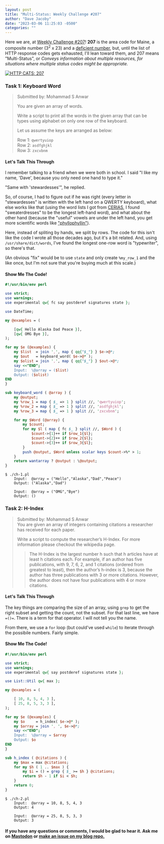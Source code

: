 ```yaml
---
layout: post
title: "Multi-Status: Weekly Challenge #207"
author: "Dave Jacoby"
date: "2023-03-06 11:25:03 -0500"
categories: ""
---
```


Here we are, at [Weekly Challenge #207](https://theweeklychallenge.org/blog/perl-weekly-challenge-207/)! **207** is the area code for Maine, a composite number (3<sup>2</sup> x 23) and a [deficient number](https://en.wikipedia.org/wiki/Deficient_number), but, until the list of HTTP response codes gets exhausted, I'll lean toward them, and 207 means "Multi-Status", or _Conveys information about multiple resources, for situations where multiple status codes might be appropriate._

[![HTTP CATS: 207](https://http.cat/207)](https://http.cat/207)

### Task 1: Keyboard Word

> Submitted by: Mohammad S Anwar
>
> You are given an array of words.
>
> Write a script to print all the words in the given array that can be types using alphabet on only one row of the keyboard.
>
> Let us assume the keys are arranged as below:
>
> Row 1: `qwertyuiop`  
> Row 2: `asdfghjkl`  
> Row 3: `zxcvbnm`

#### Let's Talk This Through

I remember talking to a friend when we were both in school. I said "I like my name, 'Dave', because you only need one hand to type it."

"Same with 'stewardesses'", he replied.

So, of course, I had to figure out if he was right (every letter in "stewardesses" is written with the left hand on a QWERTY keyboard), what else works like that (using the word lists I got from [CERIAS](https://www.cerias.purdue.edu/), I found "sweaterdresses" to be the longest left-hand word), and what about the other hand (because the "useful" vowels are under the left hand, you get more scientific words like ["phyllophyllin"](https://en.wiktionary.org/wiki/phyllophyllin)).

Here, instead of spliting by hands, we split by rows. The code for this isn't like the code I wrote all those decades ago, but it's a bit related. And, using `/usr/share/dict/words`, I've found the longest one-row word is "typewriter", so there's that.

(An obvious "fix" would be to use `state` and only create `%my_row_1` and the like once, but I'm not sure that you're buying much at this scale.)

#### Show Me The Code!

```perl
#!/usr/bin/env perl

use strict;
use warnings;
use experimental qw{ fc say postderef signatures state };

use DateTime;

my @examples = (

    [qw{ Hello Alaska Dad Peace }],
    [qw{ OMG Bye }],
);

for my $e (@examples) {
    my $list  = join ',', map { qq{"$_"} } $e->@*;
    my $out   = keyboard_word( $e->@* );
    my $olist = join ',', map { qq{"$_"} } $out->@*;
    say <<"END";
    Input:  \@array = ($list)
    Output: ($olist)
END
}

sub keyboard_word ( @array ) {
    my @output;
    my %row_1 = map { $_ => 1 } split //, 'qwertyuiop';
    my %row_2 = map { $_ => 1 } split //, 'asdfghjkl';
    my %row_3 = map { $_ => 1 } split //, 'zxcvbnm';

    for my $Word (@array) {
        my $count;
        for my $l ( map { fc $_ } split //, $Word ) {
            $count->{1}++ if $row_1{$l};
            $count->{2}++ if $row_2{$l};
            $count->{3}++ if $row_3{$l};
        }
        push @output, $Word unless scalar keys $count->%* > 1;
    }
    return wantarray ? @output : \@output;
}
```

```text
$ ./ch-1.pl 
    Input:  @array = ("Hello","Alaska","Dad","Peace")
    Output: ("Alaska","Dad")

    Input:  @array = ("OMG","Bye")
    Output: ()
```

### Task 2: H-Index

> Submitted by: Mohammad S Anwar  
> You are given an array of integers containing citations a researcher has received for each paper.
>
> Write a script to compute the researcher’s H-Index. For more information please checkout the wikipedia page.
>
> > The H-Index is the largest number h such that h articles have at least h citations each. For example, if an author has five publications, with 9, 7, 6, 2, and 1 citations (ordered from greatest to least), then the author’s h-index is 3, because the author has three publications with 3 or more citations. However, the author does not have four publications with 4 or more citations.

#### Let's Talk This Through

The key things are comparing the size of an array, using `grep` to get the right subset and getting the count, not the subset. For that last line, we have `=()=`. There is a term for that operator. I will not tell you the name.

From there, we use a `for` loop (but could've used `while`) to iterate through the possibile numbers. Fairly simple.

#### Show Me The Code!

```perl
#!/usr/bin/env perl

use strict;
use warnings;
use experimental qw{ say postderef signatures state };

use List::Util qw{ max };

my @examples = (

    [ 10, 8, 5, 4, 3 ],
    [ 25, 8, 5, 3, 3 ],
);

for my $e (@examples) {
    my $o     = h_index( $e->@* );
    my $array = join ', ', $e->@*;
    say <<"END";
    Input:  \@array = $array
    Output: $o
END
}

sub h_index ( @citations ) {
    my $max = max @citations;
    for my $h ( 1 .. $max ) {
        my $i = () = grep { $_ >= $h } @citations;
        return $h - 1 if $i < $h;
    }
    return 0;
}
```

```text
$ ./ch-2.pl 
    Input:  @array = 10, 8, 5, 4, 3
    Output: 4

    Input:  @array = 25, 8, 5, 3, 3
    Output: 3
```

#### If you have any questions or comments, I would be glad to hear it. Ask me on [Mastodon](https://mastodon.xyz/@jacobydave) or [make an issue on my blog repo.](https://github.com/jacoby/jacoby.github.io)
